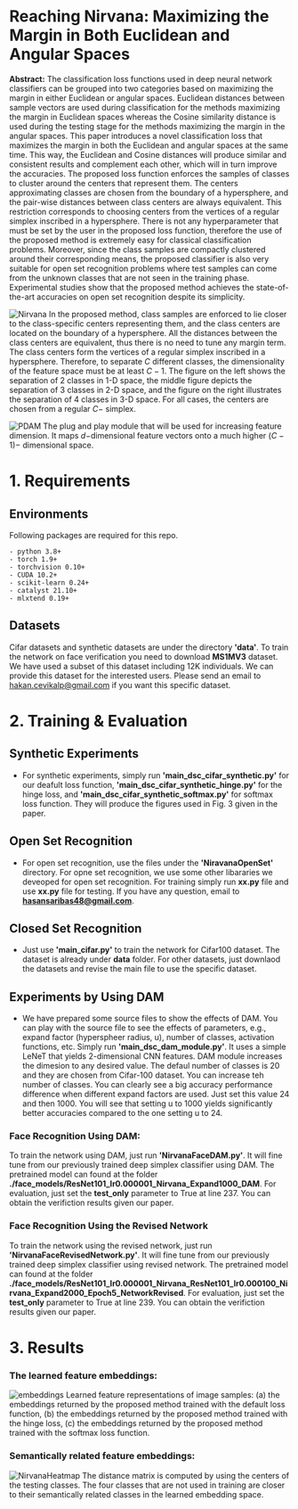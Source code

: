 # Reaching Nirvana: Maximizing the Margin in Both Euclidean and Angular Spaces
**Abstract:** The classification loss functions used in deep neural network classifiers can be grouped into two categories based on maximizing the margin in either Euclidean or angular spaces. Euclidean distances between sample vectors are used during classification for the methods maximizing the margin in Euclidean spaces whereas the Cosine similarity distance is used during the testing stage for the methods maximizing the margin in the angular spaces. This paper introduces a novel classification loss that maximizes the margin in both the Euclidean and angular spaces at the same time. This way, the Euclidean and Cosine distances will produce similar and consistent results and complement each other, which will in turn improve the accuracies. The proposed loss function enforces the samples of classes to cluster around the centers that represent them. The centers approximating classes are chosen from the boundary of a hypersphere, and the pair-wise distances between class centers are always equivalent. This restriction corresponds to choosing centers from the vertices of a regular simplex inscribed in a hypersphere. There is not any hyperparameter that must be set by the user in the proposed loss function, therefore the use of the proposed method is extremely easy for classical classification problems. Moreover, since the class samples are compactly clustered around their corresponding means, the proposed classifier is also very suitable for open set recognition problems where test samples can come from the unknown classes that are not seen in the training phase. Experimental studies show that the proposed method achieves the state-of-the-art accuracies on open set recognition despite its simplicity.

![Nirvana](https://user-images.githubusercontent.com/67793643/217524225-82240880-27c7-4918-ab12-2e9b1235f701.png)
In the proposed method, class samples are enforced to lie closer to the class-specific centers representing them, and the class centers are located on the boundary of a hypersphere. All the distances between the class centers are equivalent, thus there is no need to tune any margin term. The class centers form the vertices of a regular simplex inscribed in a hypersphere. Therefore, to separate $C$ different classes, the dimensionality of the feature space must be at least $C-1$. The figure on the left shows the separation of 2 classes in 1-D space, the middle figure depicts the separation of 3 classes in 2-D space, and the figure on the right illustrates the separation of 4 classes in 3-D space. For all cases, the centers are chosen from a regular $C-$ simplex.

![PDAM](https://user-images.githubusercontent.com/67793643/217527332-b7962b96-d864-4a0a-bd81-fb8002d7e3d8.png)
The plug and play module that will be used for increasing feature dimension. It maps $d-$dimensional feature vectors onto a much higher $(C-1)-$ dimensional space.
# 1. Requirements
## Environments
Following packages are required for this repo.

    - python 3.8+
    - torch 1.9+
    - torchvision 0.10+
    - CUDA 10.2+
    - scikit-learn 0.24+
    - catalyst 21.10+
    - mlxtend 0.19+
 ## Datasets
 Cifar datasets and synthetic datasets are under the directory **'data'**. To train the network on face verification you need to download **MS1MV3** dataset. We have used a subset of this dataset including 12K individuals. We can provide this dataset for the interested users. Please send an email to hakan.cevikalp@gmail.com if you want this specific dataset.
# 2. Training & Evaluation
## Synthetic Experiments
- For synthetic experiments, simply run **'main_dsc_cifar_synthetic.py'** for our deafult loss function, **'main_dsc_cifar_synthetic_hinge.py'** for the hinge loss, and **'main_dsc_cifar_synthetic_softmax.py'** for softmax loss function. They will produce the figures used in Fig. 3 given in the paper.
## Open Set Recognition
- For open set recognition, use the files under the **'NiravanaOpenSet'** directory. For opne set recognition, we use some other libararies we deveoped for open set recognition. For training simply run **xx.py** file and use **xx.py** file for testing. If you have any question, email to **hasansaribas48@gmail.com**.
## Closed Set Recognition
- Just use **'main_cifar.py'** to train the network for Cifar100 dataset. The dataset is already under **data** folder. For other datasets, just downlaod the datasets and revise the main file to use the specific dataset.
## Experiments by Using DAM
- We have prepared some source files to show the effects of DAM. You can play with the source file to see the effects of parameters, e.g., expand factor (hyperspheer radius, u), number of classes, activation functions, etc. Simply run **'main_dsc_dam_module.py'**. It uses a simple LeNeT that yields 2-dimensional CNN features. DAM module increases the dimesion to any desired value. The defaul number of classes is 20 and they are chosen from Cifar-100 dataset. You can increase teh number of classes. You can clearly see a big accuracy performance difference when different expand factors are used. Just set this value 24 and then 1000. You will see that setting u to 1000 yields significantly better accuracies compared to the one setting u to 24.
### Face Recognition Using DAM:
To train the network using DAM, just run **'NirvanaFaceDAM.py'**. It will fine tune from our previously trained deep simplex classifier using DAM. The pretrained model can found at the folder **./face_models/ResNet101_lr0.000001_Nirvana_Expand1000_DAM**. For evaluation, just set the **test_only** parameter to True at line 237. You can obtain the verifiction results given our paper.
### Face Recognition Using the Revised Network
To train the network using the revised network, just run **'NirvanaFaceRevisedNetwork.py'**. It will fine tune from our previously trained deep simplex classifier using revised network. The pretrained model can found at the folder **./face_models/ResNet101_lr0.000001_Nirvana_ResNet101_lr0.000100_Nirvana_Expand2000_Epoch5_NetworkRevised**. For evaluation, just set the **test_only** parameter to True at line 239. You can obtain the verifiction results given our paper.

# 3. Results
### The learned feature embeddings:
![embeddings](https://user-images.githubusercontent.com/67793643/217549694-0c4deabe-ed97-480f-8f29-2263534b0dda.png)
Learned feature representations of image samples: (a) the embeddings returned by the proposed method trained with the default loss function, (b) the embeddings returned by the proposed method trained with the hinge loss, (c) the embeddings returned by the proposed method trained with the softmax loss function.
### Semantically related feature embeddings:

![NirvanaHeatmap](https://user-images.githubusercontent.com/67793643/217550692-f3b65c68-9723-4fb5-ac1b-46d4fc3e32bf.png)
The distance matrix is computed by using the centers of the testing classes. The four classes that are not used in training are closer to their semantically related classes in the learned embedding space.




